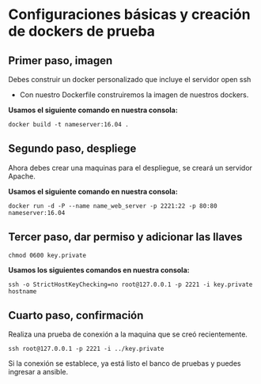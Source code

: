 # Configuraciones básicas y creación de dockers de prueba

## Primer paso, imagen

Debes construir un docker personalizado que incluye el servidor open ssh

- Con nuestro Dockerfile construiremos la imagen de nuestros dockers. 

**Usamos el siguiente comando en nuestra consola:** 

`docker build -t nameserver:16.04 .`

## Segundo paso, despliege

Ahora debes crear una maquinas para el despliegue, se creará  un servidor Apache.

**Usamos el siguiente comando en nuestra consola:**

`docker run -d -P --name name_web_server -p 2221:22 -p 80:80 nameserver:16.04`

## Tercer paso, dar permiso y adicionar las llaves

`chmod 0600 key.private`

**Usamos los siguientes comandos en nuestra consola:** 

`ssh -o StrictHostKeyChecking=no root@127.0.0.1 -p 2221 -i key.private hostname`

## Cuarto paso, confirmación

Realiza una prueba de conexión a la maquina que se creó recientemente.

`ssh root@127.0.0.1 -p 2221 -i ../key.private`

Si la conexión se establece, ya está listo el banco de pruebas y puedes ingresar a ansible.
